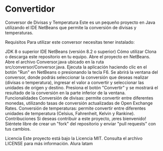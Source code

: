 # Convertidor
Conversor de Divisas y Temperatura
Este es un pequeño proyecto en Java utilizando el IDE NetBeans que permite la conversión de divisas y temperaturas.

Requisitos
Para utilizar este conversor necesitas tener instalado:

JDK 8 o superior
IDE NetBeans (versión 8.2 o superior)
Cómo utilizar
Clona o descarga este repositorio en tu equipo.
Abre el proyecto en NetBeans.
Abre el archivo Conversor.java ubicado en la ruta src/conversor/Conversor.java.
Ejecuta la aplicación haciendo clic en el botón "Run" en NetBeans o presionando la tecla F6.
Se abrirá la ventana del conversor, donde podrás seleccionar la conversión que deseas realizar (divisas o temperatura), ingresar el valor a convertir y seleccionar las unidades de origen y destino.
Presiona el botón "Convertir" y se mostrará el resultado de la conversión en la parte inferior de la ventana.
Funcionalidades
Conversión de divisas: permite convertir entre diferentes monedas, utilizando tasas de conversión actualizadas de Open Exchange Rates.
Conversión de temperaturas: permite convertir entre diferentes unidades de temperatura (Celsius, Fahrenheit, Kelvin y Rankine).
Contribuciones
Si deseas contribuir a este proyecto, ¡eres bienvenido! Siéntete libre de crear un "fork" del repositorio y enviar "pull requests" con tus cambios.

Licencia
Este proyecto está bajo la Licencia MIT. Consulta el archivo LICENSE para más información. Alura latam
